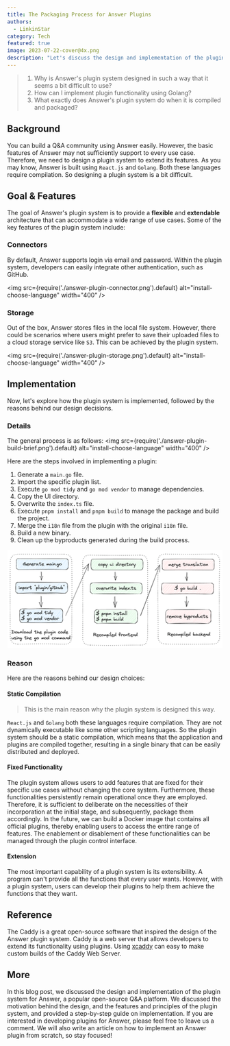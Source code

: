 ```yaml
---
title: The Packaging Process for Answer Plugins
authors:
  - LinkinStar
category: Tech
featured: true
image: 2023-07-22-cover@4x.png
description: "Let's discuss the design and implementation of the plugin system for Answer, and know why we design this way."
---
```


> 1. Why is Answer's plugin system designed in such a way that it seems a bit difficult to use?
> 2. How can I implement plugin functionality using Golang?
> 3. What exactly does Answer's plugin system do when it is compiled and packaged?

## Background
You can build a Q&A community using Answer easily. However, the basic features of Answer may not sufficiently support to every use case. Therefore, we need to design a plugin system to extend its features. As you may know, Answer is built using `React.js` and `Golang`. Both these languages require compilation. So designing a plugin system is a bit difficult.

## Goal & Features
The goal of Answer's plugin system is to provide a **flexible** and **extendable** architecture that can accommodate a wide range of use cases. Some of the key features of the plugin system include:

### Connectors
By default, Answer supports login via email and password. Within the plugin system, developers can easily integrate other authentication, such as GitHub.

<img src={require('./answer-plugin-connector.png').default} alt="install-choose-language" width="400" />

### Storage
Out of the box, Answer stores files in the local file system. However, there could be scenarios where users might prefer to save their uploaded files to a cloud storage service like `S3`. This can be achieved by the plugin system.

<img src={require('./answer-plugin-storage.png').default} alt="install-choose-language" width="400" />

## Implementation
Now, let's explore how the plugin system is implemented, followed by the reasons behind our design decisions.

### Details
The general process is as follows:
<img src={require('./answer-plugin-build-brief.png').default} alt="install-choose-language" width="400" />

Here are the steps involved in implementing a plugin:

1. Generate a `main.go` file.
2. Import the specific plugin list.
3. Execute `go mod tidy` and `go mod vendor` to manage dependencies.
4. Copy the UI directory.
5. Overwrite the `index.ts` file.
6. Execute `pnpm install` and `pnpm build` to manage the package and build the project.
7. Merge the `i18n` file from the plugin with the original `i18n` file.
8. Build a new binary.
9. Clean up the byproducts generated during the build process.

![answer-plugin-build-all.png](answer-plugin-build-all.png)

### Reason
Here are the reasons behind our design choices:

#### Static Compilation
> This is the main reason why the plugin system is designed this way.

`React.js` and `Golang` both these languages require compilation. They are not dynamically executable like some other scripting languages. So the plugin system should be a static compilation, which means that the application and plugins are compiled together, resulting in a single binary that can be easily distributed and deployed.

#### Fixed Functionality
The plugin system allows users to add features that are fixed for their specific use cases without changing the core system. Furthermore, these functionalities persistently remain operational once they are employed. Therefore, it is sufficient to deliberate on the necessities of their incorporation at the initial stage, and subsequently, package them accordingly. In the future, we can build a Docker image that contains all official plugins, thereby enabling users to access the entire range of features. The enablement or disablement of these functionalities can be managed through the plugin control interface.

#### Extension
The most important capability of a plugin system is its extensibility. A program can't provide all the functions that every user wants. However, with a plugin system, users can develop their plugins to help them achieve the functions that they want.

## Reference
The Caddy is a great open-source software that inspired the design of the Answer plugin system. Caddy is a web server that allows developers to extend its functionality using plugins. Using [xcaddy](https://github.com/caddyserver/xcaddy/) can easy to make custom builds of the Caddy Web Server.

## More
In this blog post, we discussed the design and implementation of the plugin system for Answer, a popular open-source Q&A platform. We discussed the motivation behind the design, and the features and principles of the plugin system, and provided a step-by-step guide on implementation. If you are interested in developing plugins for Answer, please feel free to leave us a comment. We will also write an article on how to implement an Answer plugin from scratch, so stay focused!
